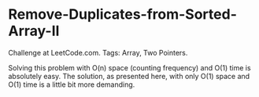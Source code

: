 # Remove-Duplicates-from-Sorted-Array-II
Challenge at LeetCode.com. Tags: Array, Two Pointers.

Solving this problem with O(n) space (counting frequency) and O(1) time is absolutely easy. The solution, as presented here, with only O(1) space and O(1) time is a little bit more demanding.
